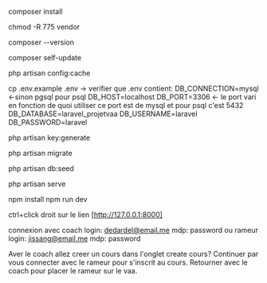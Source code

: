 composer install

chmod -R 775 vendor

composer --version

composer self-update

php artisan config:cache

cp .env.example .env
    -> verifier que .env contient:
        DB_CONNECTION=mysql     <-sinon pgsql pour psql
        DB_HOST=localhost
        DB_PORT=3306            <- le port vari en fonction de quoi utiliser ce port est de mysql et pour psql c'est 5432
        DB_DATABASE=laravel_projetvaa
        DB_USERNAME=laravel
        DB_PASSWORD=laravel

php artisan key:generate

php artisan migrate

php artisan db:seed

php artisan serve


npm install
npm run dev


ctrl+click droit sur le lien [http://127.0.0.1:8000]

connexion avec 
coach
    login: dedardel@email.me
    mdp: password
ou
rameur
    login: jissang@email.me
    mdp: password

Aver le coach allez creer un cours dans l'onglet create cours?
Continuer par vous connecter avec le rameur pour s'inscrit au cours.
Retourner avec le coach pour placer le rameur sur le vaa.

